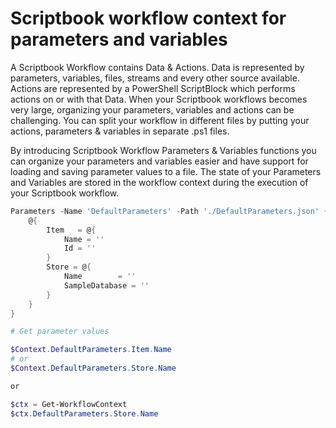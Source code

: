 # Scriptbook workflow context for parameters and variables

A Scriptbook Workflow contains Data & Actions. Data is represented by parameters, variables, files, streams and every other source available. Actions are represented by a PowerShell ScriptBlock which performs actions on or with that Data. When your Scriptbook workflows becomes very large, organizing your parameters, variables and actions can be challenging. You can split your workflow in different files by putting your actions, parameters & variables in separate .ps1 files.

By introducing Scriptbook Workflow Parameters & Variables functions you can organize your parameters and variables easier and have support for loading and saving parameter values to a file. The state of your Parameters and Variables are stored in the workflow context during the execution of your Scriptbook workflow.

```powershell
Parameters -Name 'DefaultParameters' -Path './DefaultParameters.json' {
    @{
        Item   = @{
            Name = ''
            Id = ''
        }
        Store = @{
            Name        = ''
            SampleDatabase = ''
        }
    }
}

# Get parameter values

$Context.DefaultParameters.Item.Name
# or
$Context.DefaultParameters.Store.Name

or

$ctx = Get-WorkflowContext
$ctx.DefaultParameters.Store.Name

```
